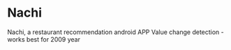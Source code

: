 # Nachi
Nachi, a restaurant recommendation android APP
Value change detection - works best for 2009 year
